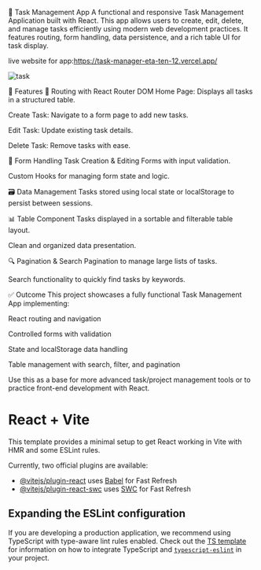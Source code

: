 📝 Task Management App
A functional and responsive Task Management Application built with React. This app allows users to create, edit, delete, and manage tasks efficiently using modern web development practices. It features routing, form handling, data persistence, and a rich table UI for task display.

live website for app:https://task-manager-eta-ten-12.vercel.app/


![task](https://github.com/user-attachments/assets/b4ceafce-6126-4035-b516-04c4190f1925)

🚀 Features
🧭 Routing with React Router DOM
Home Page: Displays all tasks in a structured table.

Create Task: Navigate to a form page to add new tasks.

Edit Task: Update existing task details.

Delete Task: Remove tasks with ease.

🧾 Form Handling
Task Creation & Editing Forms with input validation.

Custom Hooks for managing form state and logic.

🗃️ Data Management
Tasks stored using local state or localStorage to persist between sessions.

📊 Table Component
Tasks displayed in a sortable and filterable table layout.

Clean and organized data presentation.

🔍 Pagination & Search
Pagination to manage large lists of tasks.

Search functionality to quickly find tasks by keywords.

✅ Outcome
This project showcases a fully functional Task Management App implementing:

React routing and navigation

Controlled forms with validation

State and localStorage data handling

Table management with search, filter, and pagination

Use this as a base for more advanced task/project management tools or to practice front-end development with React.
















# React + Vite

This template provides a minimal setup to get React working in Vite with HMR and some ESLint rules.

Currently, two official plugins are available:

- [@vitejs/plugin-react](https://github.com/vitejs/vite-plugin-react/blob/main/packages/plugin-react) uses [Babel](https://babeljs.io/) for Fast Refresh
- [@vitejs/plugin-react-swc](https://github.com/vitejs/vite-plugin-react/blob/main/packages/plugin-react-swc) uses [SWC](https://swc.rs/) for Fast Refresh

## Expanding the ESLint configuration

If you are developing a production application, we recommend using TypeScript with type-aware lint rules enabled. Check out the [TS template](https://github.com/vitejs/vite/tree/main/packages/create-vite/template-react-ts) for information on how to integrate TypeScript and [`typescript-eslint`](https://typescript-eslint.io) in your project.
